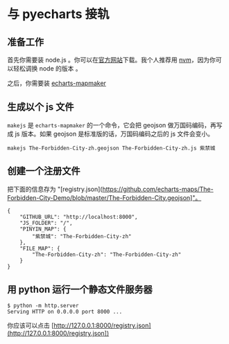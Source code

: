 # 与 pyecharts 接轨

## 准备工作

首先你需要装 node.js 。你可以在[官方网站](https://nodejs.org/en/)下载。我个人推荐用
[nvm](https://github.com/nvm-sh/nvm)，因为你可以轻松调换 node 的版本 。

之后，你需要装 [echarts-mapmaker](../tools/mapmaker.md)

## 生成以个 js 文件

`makejs` 是 `echarts-mapmaker` 的一个命令，它会把 geojson 做万国码编码，再写成
js 版本。如果 geojson 是标准版的话，万国码编码之后的 js 文件会变小。

```
makejs The-Forbidden-City-zh.geojson The-Forbidden-City-zh.js 紫禁城
```

## 创建一个注册文件

把下面的信息存为 "[registry.json](https://github.com/echarts-maps/The-Forbidden-City-Demo/blob/master/The-Forbidden-City.geojson]"。

```
{
    "GITHUB_URL": "http://localhost:8000",
    "JS_FOLDER": "/",
    "PINYIN_MAP": {
        "紫禁城": "The-Forbidden-City-zh"
    },
    "FILE_MAP": {
        "The-Forbidden-City-zh": "The-Forbidden-City-zh"
    }    
}
```

## 用 python 运行一个静态文件服务器

```
$ python -m http.server
Serving HTTP on 0.0.0.0 port 8000 ...
```

你应该可以点击 [http://127.0.0.1:8000/registry.json](http://127.0.0.1:8000/registry.json])
